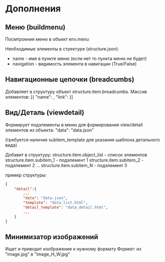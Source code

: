 
Дополнения
==========

Меню (buildmenu)
----------------------

Посмтроения меню в объект env.menu

Необходимые элементы в стректуре (structure.json):

* name - имя в пункте меню (если нет то пункта меню не будет)
* navigation - видимость элемента в навигации (True/False)



Навигационные цепочки (breadcumbs)
----------------------------------

Добавляет в структуру объект structure.item.breadcumbs.
Массив элементов: [{ "name": <name>, "link": <link> }]



Вид/Деталь (viewdetail)
-----------------------

Формирует подэлементы в меню для формирования view/detail элементов из объекта:
"data": "data.json"

(требуется наличие subitem_template для указания шаблона детального вида)

Добавит в структуру:
structure.item.object_list - список элементов
structure.item.subitem_1 - подэлемент 1
structure.item.subitem_2 - подэлемент 2
...
structure.item.subitem_N - подэлемент 3


пример структуры:

```json
{
    "detail":{
        ...
        "data": "data.json",
        "template": "data_list.html",
        "detail_template": "data_detail.html",
        ...
    }
}
```


Минимизатор изображений
-----------------------

Ищет и приводит изображение к нужному формату
Формат: из "image.jpg" в "image_H_W.jpg"
